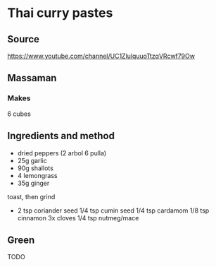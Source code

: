 # Thai curry pastes

## Source

https://www.youtube.com/channel/UC1ZlulquuoTtzqVRcwf79Ow

## Massaman

### Makes

6 cubes

## Ingredients and method

* dried peppers (2 arbol 6 pulla)
* 25g garlic
* 90g shallots
* 4 lemongrass
* 35g ginger

toast, then grind

* 2 tsp coriander seed
1/4 tsp cumin seed
1/4 tsp cardamom
1/8 tsp cinnamon
3x cloves
1/4 tsp nutmeg/mace

## Green

TODO
